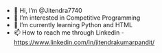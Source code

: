 - 👋 Hi, I’m @Jitendra7740
- 👀 I’m interested in Competitive Programming
- 🌱 I’m currently learning Python and HTML
- 📫 How to reach me through Linkedin - https://www.linkedin.com/in/jitendrakumarpandit/

<!---
Jitendra7740/Jitendra7740 is a ✨ special ✨ repository because its `README.md` (this file) appears on your GitHub profile.
You can click the Preview link to take a look at your changes.
--->
